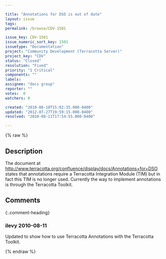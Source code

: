 ```yaml
---

title: "Annotations for DSO is out of date"
layout: issue
tags: 
permalink: /browse/CDV-1501

issue_key: CDV-1501
issue_numeric_sort_key: 1501
issuetype: "Documentation"
project: "Community Development (Terracotta Server)"
project_key: "CDV"
status: "Closed"
resolution: "Fixed"
priority: "1 Critical"
components: ""
labels: 
assignee: "docs group"
reporter: ""
votes:  0
watchers: 0

created: "2010-08-10T15:02:35.000-0400"
updated: "2012-07-27T19:59:15.000-0400"
resolved: "2010-08-11T17:54:55.000-0400"

---
```




{% raw %}



## Description

<div markdown="1" class="description">

The document at http://www.terracotta.org/confluence/display/docs/Annotations+for+DSO
states that annotations require a Terracotta Integration Module (TIM) but in fact this TIM is no longer used. Currently the way to implement annotations is through the Terracotta Toolkit.

</div>

## Comments


{:.comment-heading}
### **ilevy** <span class="date">2010-08-11</span>

<div markdown="1" class="comment">

Updated to show how to use Terracotta Annotations with the Terracotta Toolkit.

</div>



{% endraw %}
